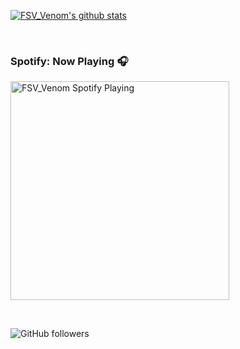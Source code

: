 [![FSV_Venom's github stats](https://github-readme-stats.fsv-venom.vercel.app/api?username=FSV-Venom&theme=react&show_icons=true&count_private=true)](https://github.com/anuraghazra/github-readme-stats)

<br />

### Spotify: Now Playing 🎧

[<img src="https://novatorem.fsv-venom.vercel.app/api/spotify" alt="FSV_Venom Spotify Playing" width="350" />](https://open.spotify.com/user/hnw8p74a5b70em36uandbmvvk)

<br />

![GitHub followers](https://img.shields.io/github/followers/FSV-Venom?label=Followers&logo=GitHub&style=plastic)